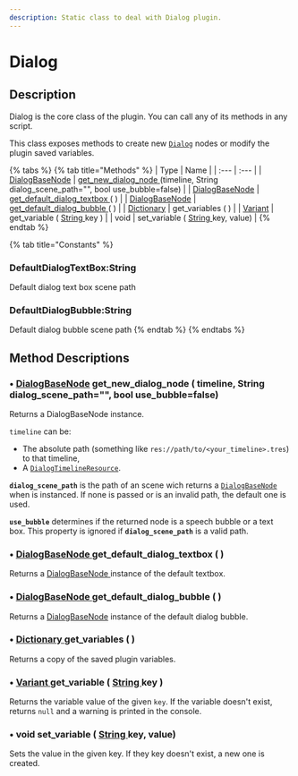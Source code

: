 ```yaml
---
description: Static class to deal with Dialog plugin.
---
```


# Dialog

## Description

Dialog is the core class of the plugin. You can call any of its methods in any script.   
  
This class exposes methods to create new [`Dialog`](class_dialog-base-node.md) nodes or modify the plugin saved variables.

{% tabs %}
{% tab title="Methods" %}
| Type | Name |
| :--- | :--- |
| [DialogBaseNode](class_dialog-base-node.md) | [get\_new\_dialog\_node ](class_dialog.md#get_new_dialog_node) \(timeline, String dialog\_scene\_path="", bool use\_bubble=false\) |
| [DialogBaseNode](class_dialog-base-node.md) | [get\_default\_dialog\_textbox ](class_dialog.md#dialogbasenode-get_default_dialog_textbox)\( \) |
| [DialogBaseNode](class_dialog-base-node.md) | [get\_default\_dialog\_bubble ](class_dialog.md#dialogbasenode-get_default_dialog_bubble)\( \) |
| [Dictionary](https://docs.godotengine.org/es/stable/classes/class_dictionary.html) | get\_variables \( \) |
| [Variant](https://docs.godotengine.org/es/stable/classes/class_variant.html) | get\_variable \( [String ](https://docs.godotengine.org/es/stable/classes/class_string.html)key \) |
| void | set\_variable \( [String ](https://docs.godotengine.org/es/stable/classes/class_string.html)key, value\) |
{% endtab %}

{% tab title="Constants" %}
### DefaultDialogTextBox:String

Default dialog text box scene path

### DefaultDialogBubble:String

Default dialog bubble scene path
{% endtab %}
{% endtabs %}

## Method Descriptions

### •  [DialogBaseNode](class_dialog-base-node.md) get\_new\_dialog\_node \( timeline, String dialog\_scene\_path="", bool use\_bubble=false\)  <a id="get_new_dialog_node"></a>

Returns a DialogBaseNode instance.

`timeline` can be:

* The absolute path \(something like `res://path/to/<your_timeline>.tres`\) to that timeline,
* A [`DialogTimelineResource`](../resource-class/class_dialog-timeline-resource.md).

**`dialog_scene_path`** is the path of an scene wich returns a [`DialogBaseNode`](class_dialog-base-node.md) when is instanced. If none is passed or is an invalid path, the default one is used.

**`use_bubble`** determines if the returned node is a speech bubble or a text box. This property is ignored if **`dialog_scene_path`** is a valid path.



### •  [DialogBaseNode ](class_dialog-base-node.md)**get\_default\_dialog\_textbox \( \)**

Returns a [DialogBaseNode ](class_dialog-base-node.md)instance of the default textbox.



### •  [DialogBaseNode ](class_dialog-base-node.md)**get\_default\_dialog\_bubble \( \)**

Returns a [DialogBaseNode](class_dialog-base-node.md) instance of the default dialog bubble.



### •  [Dictionary ](https://docs.godotengine.org/es/stable/classes/class_dictionary.html)get\_variables \( \)

Returns a copy of the saved plugin variables.



### •  [Variant ](https://docs.godotengine.org/es/stable/classes/class_variant.html)get\_variable \( [String ](https://docs.godotengine.org/es/stable/classes/class_string.html)key \)

Returns the variable value of the given `key`. If the variable doesn't exist, returns `null` and a warning is printed in the console.

### •  void set\_variable \( [String ](https://docs.godotengine.org/es/stable/classes/class_string.html)key, value\)

Sets the value in the given key. If they key doesn't exist, a new one is created.

